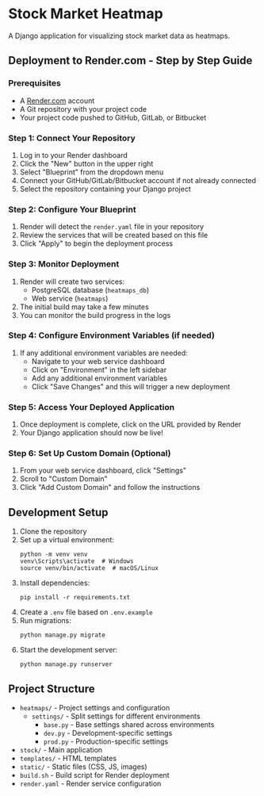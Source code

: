 # Stock Market Heatmap

A Django application for visualizing stock market data as heatmaps.

## Deployment to Render.com - Step by Step Guide

### Prerequisites
- A [Render.com](https://render.com) account
- A Git repository with your project code
- Your project code pushed to GitHub, GitLab, or Bitbucket

### Step 1: Connect Your Repository
1. Log in to your Render dashboard
2. Click the "New" button in the upper right
3. Select "Blueprint" from the dropdown menu
4. Connect your GitHub/GitLab/Bitbucket account if not already connected
5. Select the repository containing your Django project

### Step 2: Configure Your Blueprint
1. Render will detect the `render.yaml` file in your repository
2. Review the services that will be created based on this file
3. Click "Apply" to begin the deployment process

### Step 3: Monitor Deployment
1. Render will create two services:
   - PostgreSQL database (`heatmaps_db`)
   - Web service (`heatmaps`)
2. The initial build may take a few minutes
3. You can monitor the build progress in the logs

### Step 4: Configure Environment Variables (if needed)
1. If any additional environment variables are needed:
   - Navigate to your web service dashboard
   - Click on "Environment" in the left sidebar
   - Add any additional environment variables
   - Click "Save Changes" and this will trigger a new deployment

### Step 5: Access Your Deployed Application
1. Once deployment is complete, click on the URL provided by Render
2. Your Django application should now be live!

### Step 6: Set Up Custom Domain (Optional)
1. From your web service dashboard, click "Settings"
2. Scroll to "Custom Domain"
3. Click "Add Custom Domain" and follow the instructions

## Development Setup

1. Clone the repository
2. Set up a virtual environment:
   ```
   python -m venv venv
   venv\Scripts\activate  # Windows
   source venv/bin/activate  # macOS/Linux
   ```
3. Install dependencies:
   ```
   pip install -r requirements.txt
   ```
4. Create a `.env` file based on `.env.example`
5. Run migrations:
   ```
   python manage.py migrate
   ```
6. Start the development server:
   ```
   python manage.py runserver
   ```

## Project Structure

- `heatmaps/` - Project settings and configuration
  - `settings/` - Split settings for different environments
    - `base.py` - Base settings shared across environments
    - `dev.py` - Development-specific settings
    - `prod.py` - Production-specific settings
- `stock/` - Main application
- `templates/` - HTML templates
- `static/` - Static files (CSS, JS, images)
- `build.sh` - Build script for Render deployment
- `render.yaml` - Render service configuration 